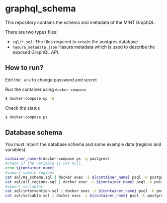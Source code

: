# graphql_schema

This repository contains the schema and metadata of the MINT GraphQL.

There are two types files:

- `sql/*.sql`: The files required to create the postgres database
- `hasura_metadata.json` Hasura metadata which is used to describe the exposed GraphQL API.

## How to run?

Edit the `.env` to change password and secret

Run the container using `docker-compose`

```bash
$ docker-compose up -d
```

Check the status

```bash
$ docker-compose ps
```


## Database schema

You must import the database schema and some example data (regions and variables)

```bash
container_name=$(docker-compose ps -q postgres)
#check if the variable is not null
echo ${container_name}
#import sample regions
cat sql/01_schema.sql | docker exec -i ${container_name} psql -U postgres
cat sql/all_regions.sql | docker exec -i ${container_name} psql -U postgres
#import variables
cat sql/intervention.sql | docker exec -i ${container_name} psql -U postgres
cat sql/variable.sql | docker exec -i ${container_name} psql -U postgres
```
